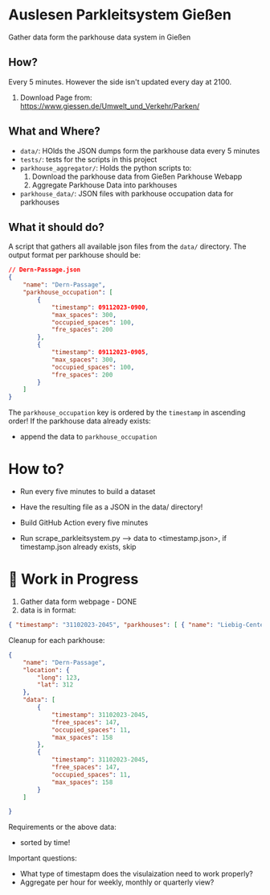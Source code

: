 # Auslesen Parkleitsystem Gießen
Gather data form the parkhouse data system in Gießen

## How?
Every 5 minutes. However the side isn't updated every day at 2100.
1. Download Page from: https://www.giessen.de/Umwelt_und_Verkehr/Parken/

## What and Where?
- `data/`: HOlds the JSON dumps form the parkhouse data every 5 minutes
- `tests/`: tests for the scripts in this project
- `parkhouse_aggregator/`: Holds the python scripts to:
    1. Download the parkhouse data from Gießen Parkhouse Webapp
    2. Aggregate Parkhouse Data into parkhouses
- `parkhouse_data/`: JSON files with parkhouse occupation data for parkhouses


## What it should do?
A script that gathers all available json files from the `data/` directory.
The output format per parkhouse should be:
```JSON
// Dern-Passage.json
{
    "name": "Dern-Passage",
    "parkhouse_occupation": [
        {
            "timestamp": 09112023-0900,
            "max_spaces": 300,
            "occupied_spaces": 100,
            "fre_spaces": 200
        },
        {
            "timestamp": 09112023-0905,
            "max_spaces": 300,
            "occupied_spaces": 100,
            "fre_spaces": 200
        }
    ]
}
```

The `parkhouse_occupation` key is ordered by the `timestamp` in ascending order!
If the parkhouse data already exists:
- append the data to `parkhouse_occupation`





# How to?
- Run every five minutes to build a dataset
- Have the resulting file as a JSON in the data/ directory!

- Build GitHub Action every five minutes
- Run scrape_parkleitsystem.py --> data to <timestamp.json>, if timestamp.json already exists, skip



# 🚧 Work in Progress
1. Gather data form webpage - DONE
2. data is in format:
```json
{ "timestamp": "31102023-2045", "parkhouses": [ { "name": "Liebig-Center", "free_spaces": 242, "occupied_spaces": 8, "max_spaces": 250 }, { "name": "Neust\u00c3\u20acdter Tor", "free_spaces": 721, "occupied_spaces": 149, "max_spaces": 870 }, { "name": "Rathaus", "free_spaces": 165, "occupied_spaces": 85, "max_spaces": 250 }, { "name": "Selters Tor", "free_spaces": 147, "occupied_spaces": 11, "max_spaces": 158 }, { "name": "Westanlage", "free_spaces": 217, "occupied_spaces": 18, "max_spaces": 235 }, { "name": "Am Bahnhof", "free_spaces": 216, "occupied_spaces": 26, "max_spaces": 242 } ] }

```

Cleanup for each parkhouse:
```JSON
{
    "name": "Dern-Passage",
    "location": {
        "long": 123,
        "lat": 312
    },
    "data": [
        {
            "timestamp": 31102023-2045,
            "free_spaces": 147,
            "occupied_spaces": 11,
            "max_spaces": 158
        },
        {
            "timestamp": 31102023-2045,
            "free_spaces": 147,
            "occupied_spaces": 11,
            "max_spaces": 158
        }
    ]

}
```
Requirements or the above data:
- sorted by time!


Important questions:
- What type of timestapm does the visulaization need to work properly?
- Aggregate per hour for weekly, monthly or quarterly view?
